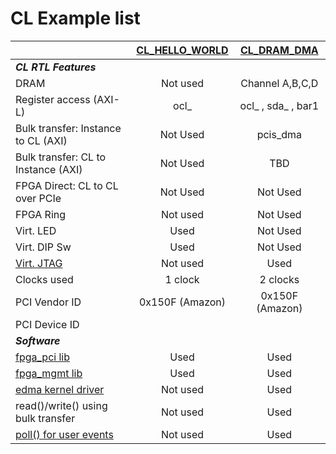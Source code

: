 # CL Example list

|                  | [CL_HELLO_WORLD](./cl_hello_world)  | [CL_DRAM_DMA ](./cl_dram_dma)    |
|:-----------------|:---------------:|:---------------:|
|_***CL RTL Features***_|  |  |
| DRAM  	         |     Not used  	 | Channel A,B,C,D  |
| Register access (AXI-L)  | ocl_    | ocl_ , sda_ , bar1 	|
| Bulk transfer: Instance to CL (AXI)  | Not Used    | pcis_dma 	|
| Bulk transfer: CL to Instance (AXI)  | Not Used    | TBD 	|
| FPGA Direct: CL to CL over PCIe  | Not Used    | Not Used 	|
| FPGA Ring        |   	 Not used  	 |    Not Used   	 |
| Virt. LED      	    |   	 Used  	 | Not Used |
| Virt. DIP Sw     |   	 Used  	 | Not Used  |
| [Virt. JTAG](../../docs/Virtual_JTAG_XVC.md)          |   	Not used     | Used 	|
| Clocks used |    1 clock   |  2 clocks |
| PCI Vendor ID	|   	0x150F (Amazon)  	|  0x150F (Amazon)   	|
| PCI Device ID	|   	  	|   	|
|_***Software***_|  |  |
| [fpga_pci lib](../../../sdk/userspace/include/fpga_pci.h)	|   	Used  	|  Used 	|
| [fpga_mgmt lib](../../../sdk/userspace/include/fpga_mgmt.h)	|   	Used  	|  Used 	|
| [edma kernel driver](../../../sdk/linux_kernel_drivers/edma/README.md)	|   	Not used  	|  Used 	|
| read()/write() using bulk transfer	|   	Not used  	|  Used 	|
| [poll() for user events](../../../sdk/linux_kernel_drivers/edma/user_defined_interrupts.md) 	|   	Not used  	|  Used 	|
